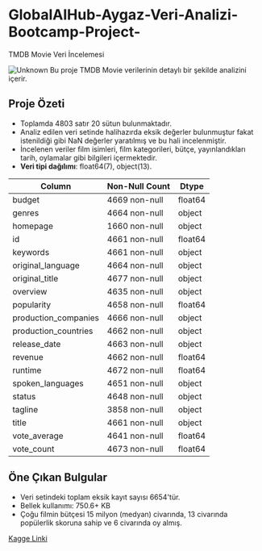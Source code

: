 # GlobalAIHub-Aygaz-Veri-Analizi-Bootcamp-Project-

TMDB Movie Veri İncelemesi

![Unknown](https://github.com/user-attachments/assets/d9770f37-1a06-4614-b578-edae6e71318e)
Bu proje TMDB Movie verilerinin detaylı bir şekilde analizini içerir. 

## **Proje Özeti**
- Toplamda 4803 satır 20 sütun bulunmaktadır.
- Analiz edilen veri setinde halihazırda eksik değerler bulunmuştur fakat istenildiği gibi NaN değerler yaratılmış ve bu hali incelenmiştir.
- İncelenen veriler film isimleri, film kategorileri, bütçe, yayınlandıkları tarih, oylamalar gibi bilgileri içermektedir.
- **Veri tipi dağılımı**: float64(7), object(13).

|         Column        | Non-Null Count |  Dtype  |
|-----------------------|----------------|---------|
| budget                | 4669 non-null  | float64 |
| genres                | 4664 non-null  | object  |
| homepage              | 1660 non-null  | object  |
| id                    | 4661 non-null  | float64 |
| keywords              | 4661 non-null  | object  |
| original_language     | 4664 non-null  | object  |
| original_title        | 4677 non-null  | object  |
| overview              | 4635 non-null  | object  |
| popularity            | 4658 non-null  | float64 |
| production_companies  | 4666 non-null  | object  |
| production_countries  | 4662 non-null  | object  |
| release_date          | 4663 non-null  | object  |
| revenue               | 4662 non-null  | float64 |
| runtime               | 4672 non-null  | float64 |
| spoken_languages      | 4651 non-null  | object  |
| status                | 4648 non-null  | object  |
| tagline               | 3858 non-null  | object  |
| title                 | 4661 non-null  | object  |
| vote_average          | 4641 non-null  | float64 |
| vote_count            | 4673 non-null  | float64 |


## **Öne Çıkan Bulgular**
- Veri setindeki toplam eksik kayıt sayısı 6654'tür.
- Bellek kullanımı: 750.6+ KB
- Çoğu filmin bütçesi 15 milyon (medyan) civarında, 13 civarında popülerlik skoruna sahip ve 6 civarında oy almış.


[Kagge Linki]([https://www.google.com](https://www.kaggle.com/code/cerengne/tmdb-veri-analizi-globalai-aygaz-bootcamp-project/edit/run/208188468))
